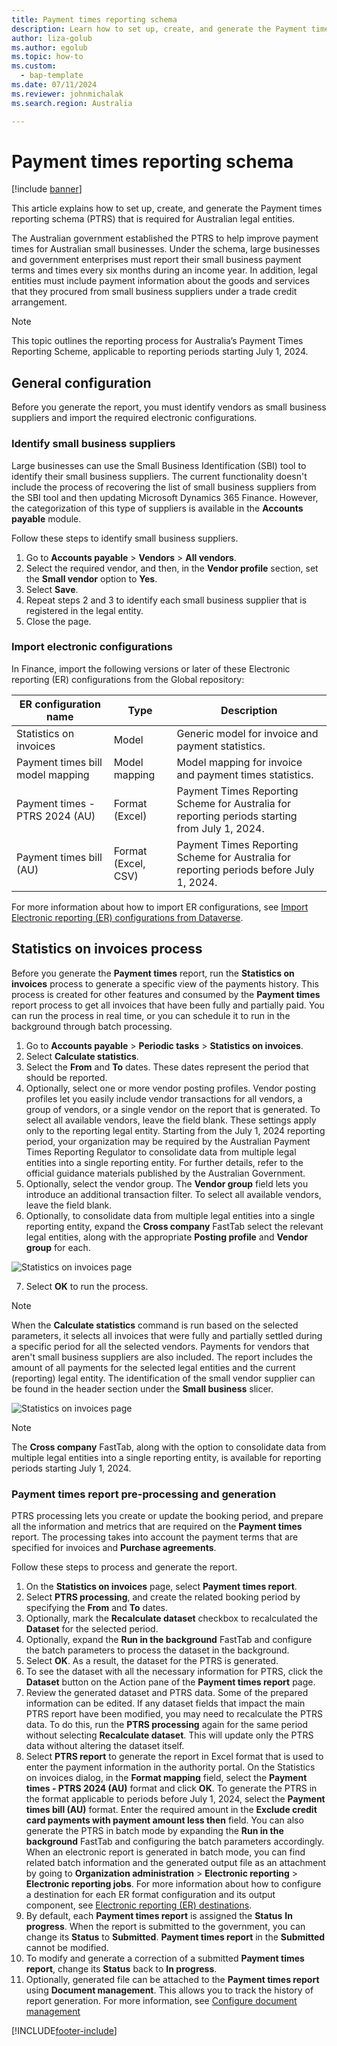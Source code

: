 ```yaml
---
title: Payment times reporting schema
description: Learn how to set up, create, and generate the Payment times reporting schema for Australia, including outlines on configuration and statistics on invoices.
author: liza-golub
ms.author: egolub
ms.topic: how-to
ms.custom: 
  - bap-template
ms.date: 07/11/2024
ms.reviewer: johnmichalak
ms.search.region: Australia

---
```


# Payment times reporting schema

[!include [banner](../../includes/banner.md)]

This article explains how to set up, create, and generate the Payment times reporting schema (PTRS) that is required for Australian legal entities.

The Australian government established the PTRS to help improve payment times for Australian small businesses. Under the schema, large businesses and government enterprises must report their small business payment terms and times every six months during an income year. In addition, legal entities must include payment information about the goods and services that they procured from small business suppliers under a trade credit arrangement.

> [!NOTE]
> This topic outlines the reporting process for Australia’s Payment Times Reporting Scheme, applicable to reporting periods starting July 1, 2024.

## General configuration

Before you generate the report, you must identify vendors as small business suppliers and import the required electronic configurations.

### Identify small business suppliers

Large businesses can use the Small Business Identification (SBI) tool to identify their small business suppliers. The current functionality doesn't include the process of recovering the list of small business suppliers from the SBI tool and then updating Microsoft Dynamics 365 Finance. However, the categorization of this type of suppliers is available in the **Accounts payable** module.

Follow these steps to identify small business suppliers.

1. Go to **Accounts payable** \> **Vendors** \> **All vendors**.
2. Select the required vendor, and then, in the **Vendor profile** section, set the **Small vendor** option to **Yes**.
3. Select **Save**.
4. Repeat steps 2 and 3 to identify each small business supplier that is registered in the legal entity.
5. Close the page.

### Import electronic configurations

In Finance, import the following versions or later of these Electronic reporting (ER) configurations from the Global repository:

| ER configuration name | Type | Description |
|-----------------------|------|-------------|
| Statistics on invoices | Model | Generic model for invoice and payment statistics. |
| Payment times bill model mapping | Model mapping | Model mapping for invoice and payment times statistics. |
| Payment times - PTRS 2024 (AU) | Format (Excel) | Payment Times Reporting Scheme for Australia for reporting periods starting from July 1, 2024. |
| Payment times bill (AU) | Format (Excel, CSV) | Payment Times Reporting Scheme for Australia for reporting periods before July 1, 2024. |

For more information about how to import ER configurations, see [Import Electronic reporting (ER) configurations from Dataverse](../global/workspace/gsw-import-er-config-dataverse.md).

## Statistics on invoices process

Before you generate the **Payment times** report, run the **Statistics on invoices** process to generate a specific view of the payments history. This process is created for other features and consumed by the **Payment times** report process to get all invoices that have been fully and partially paid. You can run the process in real time, or you can schedule it to run in the background through batch processing.

1. Go to **Accounts payable** \> **Periodic tasks** \> **Statistics on invoices**.
2. Select **Calculate statistics**.
3. Select the **From** and **To** dates. These dates represent the period that should be reported.
4. Optionally, select one or more vendor posting profiles. Vendor posting profiles let you easily include vendor transactions for all vendors, a group of vendors, or a single vendor on the report that is generated. To select all available vendors, leave the field blank. These settings apply only to the reporting legal entity. Starting from the July 1, 2024 reporting period, your organization may be required by the Australian Payment Times Reporting Regulator to consolidate data from multiple legal entities into a single reporting entity. For further details, refer to the official guidance materials published by the Australian Government.
5. Optionally, select the vendor group. The **Vendor group** field lets you introduce an additional transaction filter. To select all available vendors, leave the field blank.
6. Optionally, to consolidate data from multiple legal entities into a single reporting entity, expand the **Cross company** FastTab select the relevant legal entities, along with the appropriate **Posting profile** and **Vendor group** for each.

![Statistics on invoices page](../media/apac-aus-ptrs-calculate-statistics-dialog.png)

7. Select **OK** to run the process.

> [!NOTE]
> When the **Calculate statistics** command is run based on the selected parameters, it selects all invoices that were fully and partially settled during a specific period for all the selected vendors. Payments for vendors that aren't small business suppliers are also included. The report includes the amount of all payments for the selected legal entities and the current (reporting) legal entity. The identification of the small vendor supplier can be found in the header section under the **Small business** slicer.

![Statistics on invoices page](../media/apac-aus-ptrs-statistics-page.png)

> [!NOTE]
> The **Cross company** FastTab, along with the option to consolidate data from multiple legal entities into a single reporting entity, is available for reporting periods starting July 1, 2024.

### Payment times report pre-processing and generation

PTRS processing lets you create or update the booking period, and prepare all the information and metrics that are required on the **Payment times** report. The processing takes into account the payment terms that are specified for invoices and **Purchase agreements**.

Follow these steps to process and generate the report.

1. On the **Statistics on invoices** page, select **Payment times report**.
2. Select **PTRS processing**, and create the related booking period by specifying the **From** and **To** dates.
3. Optionally, mark the **Recalculate dataset** checkbox to recalculated the **Dataset** for the selected period.
4. Optionally, expand the **Run in the background** FastTab and configure the batch parameters to process the dataset in the background.
5. Select **OK**. As a result, the dataset for the PTRS is generated.
6. To see the dataset with all the necessary information for PTRS, click the **Dataset** button on the Action pane of the **Payment times report** page.
7. Review the generated dataset and PTRS data. Some of the prepared information can be edited. If any dataset fields that impact the main PTRS report have been modified, you may need to recalculate the PTRS data. To do this, run the **PTRS processing** again for the same period without selecting **Recalculate dataset**. This will update only the PTRS data without altering the dataset itself.
8. Select **PTRS report** to generate the report in Excel format that is used to enter the payment information in the authority portal. On the Statistics on invoices dialog, in the **Format mapping** field, select the **Payment times - PTRS 2024 (AU)** format and click **OK**. To generate the PTRS in the format applicable to periods before July 1, 2024, select the **Payment times bill (AU)** format. Enter the required amount in the **Exclude credit card payments with payment amount less then** field. You can also generate the PTRS in batch mode by expanding the **Run in the background** FastTab and configuring the batch parameters accordingly. When an electronic report is generated in batch mode, you can find related batch information and the generated output file as an attachment by going to **Organization administration** > **Electronic reporting** > **Electronic reporting jobs**. For more information about how to configure a destination for each ER format configuration and its output component, see [Electronic reporting (ER) destinations](../../../fin-ops-core/dev-itpro/analytics/electronic-reporting-destinations.md).
9. By default, each **Payment times report** is assigned the **Status** **In progress**.  When the report is submitted to the government, you can change its **Status** to **Submitted**. **Payment times report** in the **Submitted** cannot be modified.
10. To modify and generate a correction of a submitted **Payment times report**, change its **Status** back to **In progress**.
11. Optionally, generated file can be attached to the **Payment times report** using **Document management**. This allows you to track the history of report generation. For more information, see [Configure document management](../../../fin-ops-core/dev-itpro/organization-administration/configure-document-management.md)

[!INCLUDE[footer-include](../../../includes/footer-banner.md)]
